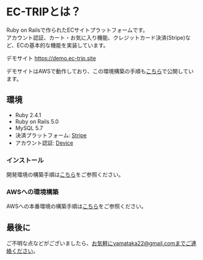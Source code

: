 # EC-TRIPとは？
Ruby on Railsで作られたECサイトプラットフォームです。  
アカウント認証、カート・お気に入り機能、クレジットカード決済(Stripe)など、ECの基本的な機能を実装しています。

デモサイト <a href="https://demo.ec-trip.site" target="_blank">https://demo.ec-trip.site</a>

デモサイトはAWSで動作しており、この環境構築の手順も<a href="http://ec-trip.site/aws-introduction.html" target="_blank">こちら</a>で公開しています。

## 環境
* Ruby 2.4.1
* Ruby on Rails 5.0
* MySQL 5.7
* 決済プラットフォーム: <a href="https://stripe.com/jp" target="_blank">Stripe</a>
* アカウント認証: <a href="https://github.com/plataformatec/devise" target="_blank">Device<a/>

### インストール
開発環境の構築手順は<a href="http://ec-trip.site/development.html" target="_blank">こちら</a>をご参照ください。

### AWSへの環境構築
AWSへの本番環境の構築手順は<a href="http://ec-trip.site/aws-introduction.html" target="_blank">こちら</a>をご参照ください。

## 最後に
ご不明な点などがございましたら、お気軽にyamataka22@gmail.comまでご連絡ください。